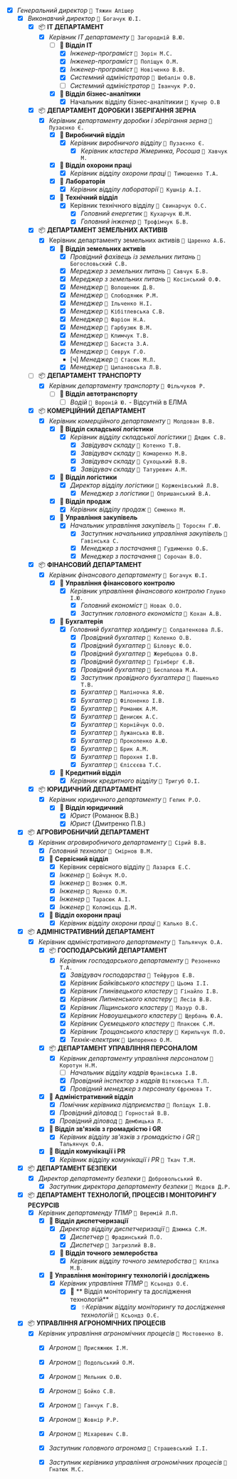 - [x] *Генеральний директор* `👤 Тяжин Алішер`
  - [x] *Виконавчий директор* `👤 Богачук Ю.І.`
    - [x] 📦 **IT ДЕПАРТАМЕНТ**
      - [x] *Керівник IT департаменту* `👤 Загородній В.Ю.`
        - [ ] 📂 **Відділ IT**
          - [x] *Інженер-програміст* `👤 Зорін М.С.`
          - [x] *Інженер-програміст* `👤 Поліщук О.М.`
          - [x] *Інженер-програміст* `👤 Новіченко В.В.`
          - [x] *Системний адміністратор* `👤 Шебалін О.В.`
          - [ ] *Системний адміністратор* `👤 Іванчук Р.О.`
        - [x] 📂 **Відділ бізнес-аналітики**
          - [x] Начальник відділу бізнес-аналітикии `👤 Кучер О.В`
    - [x] 📦 **ДЕПАРТАМЕНТ ДОРОБКИ І ЗБЕРІГАННЯ ЗЕРНА**
      - [x] *Керівник департаменту доробки і зберігання зерна* `👤 Пузаєнко Є.`
        - [x] 📂 **Виробничий відділ**
          - [x] *Керівник виробничого відділу* `👤 Пузаєнко Є.`
            - [x] *Керівник кластера Жмеринка, Росоша* `👤 Хавчук М.`
        - [x] 📂 **Відділ охорони праці**
          - [x] *Керівник відділу охорони праці* `👤 Тимошенко Т.А.`
        - [x] 📂 **Лабораторія**
          - [x] *Керівник відділу лабораторії* `👤 Кушнір А.І.`
        - [x] 📂 **Технічний відділ**
          - [x] Керівник технічного відділу `👤 Свинарчук О.С.`
            - [x] *Головний енергетик* `👤 Кухарчук Ю.М.`
            - [x] *Головний інженер* `👤 Трофімчук Б.В.`
    - [x] 📦 **ДЕПАРТАМЕНТ ЗЕМЕЛЬНИХ АКТИВІВ**
      - [x] Керівник департаменту земельних активів `👤 Царенко А.Б.`
        - [x] 📂 **Відділ земельних активів**
          - [x] *Провідний фахівець із земельних питань* `👤 Богословьский С.В.`
          - [x] *Мереджер з земельних питань* `👤 Савчук Б.В.`
          - [x] *Мереджер з земельних питань* `👤 Косінський О.Ф.`
          - [x] *Менеджер* `👤 Волошенюк Д.В.`
          - [x] *Менеджер* `👤 Слободянюк Р.М.`
          - [x] *Менеджер* `👤 Ільченко Н.І.`
          - [x] *Менеджер* `👤 Кібітлевська С.В.`
          - [x] *Менеджер* `👤 Фаріон Н.А.`
          - [x] *Менеджер* `👤 Гарбузюк В.М.`
          - [x] *Менеджер* `👤 Климчук Т.В.`
          - [x] *Менеджер* `👤 Басиста З.А.`
          - [x] *Менеджер* `👤 Севрук Г.О.`
          - [ч] *Менеджер* `👤 Стасюк М.Л.`
          - [x] *Менеджер* `👤 Ципановська Л.В.`
    - [ ] 📦 **ДЕПАРТАМЕНТ ТРАНСПОРТУ**
      - [x] *Керівник департаменту транспорту* `👤 Фільчуков Р.`
        - [ ] 📂 **Відділ автотранспорту**
          - [ ] *Водій* `👤 Вороній Ю.` - Відсутній в ЕЛМА
    - [x] 📦 **КОМЕРЦІЙНИЙ ДЕПАРТАМЕНТ**
      - [x] *Керівник комерційного департаменту* `👤 Молдован В.В.`
        - [x] 📂 **Відділ складської логістики**
          - [x] *Керівник відділу складської логістики* `👤 Дядюк С.В.`
            - [x] *Завідувач складу* `👤 Котенко Т.В.`
            - [x] *Завідувач складу* `👤 Комаренко М.В.`
            - [x] *Завідувач складу* `👤 Сухоцький В.В.`
            - [x] *Завідувач складу* `👤 Татуревич А.М.`
        - [x] 📂 **Відділ логістики**
          - [x] *Директор відділу логістики* `👤 Корженівський Л.В.`
            - [x] *Менеджер з логістики* `👤 Опришанський В.А.`
        - [x] 📂 **Відділ продаж** 
          - [x] *Керівник відділу продаж* `👤 Семенко М.`
        - [x] 📂 **Управління закупівель**
          - [x] *Начальник управління закупівель* `👤 Торосян Г.Ю.`
            - [x] *Заступник начальника управління закупівель* `👤 Гавінська С.`
            - [x] *Менеджер з постачання* `👤 Гудименко О.Б.`
            - [x] *Менеджер з постачання* `👤 Сорочан В.О.`
    - [x] 📦 **ФІНАНСОВИЙ ДЕПАРТАМЕНТ**
      - [x] *Керівник фінансового департаменту* `👤 Богачук Ю.І.`
        - [x] 📂 **Управління фінансового контролю**
          - [x] *Керівник управління фінансового контролю* `Глушко І.Ю.` 
            - [x] *Головний економіст* `👤 Новак О.О.`
            - [x] *Заступник головного економіста* `👤 Кохан А.В.`
        - [x] 📂 **Бухгалтерія**
          - [x] *Головний бухгалтер холдингу* `👤 Солдатенкова Л.Б.`
            - [x] *Провідний бухгалтер* `👤 Коленко О.В.`
            - [x] *Провідний бухгалтер* `👤 Біловус Ю.О.`
            - [x] *Провідний бухгалтер* `👤 Жеребцова О.В.`
            - [x] *Провідний бухгалтер* `👤 Грінберг Є.В.`
            - [x] *Провідний бухгалтер* `👤 Беспалова М.А.`
            - [x] *Заступник провідного бухгалтера* `👤 Пашенько Т.В.`
            - [x] *Бухгалтер* `👤 Маліночка Я.Ю.`
            - [x] *Бухгалтер* `👤 Філоненко І.В.`
            - [x] *Бухгалтер* `👤 Романюк А.М.`
            - [x] *Бухгалтер* `👤 Денисюк А.С.`
            - [x] *Бухгалтер* `👤 Корнійчук О.О.`
            - [x] *Бухгалтер* `👤 Лужанська Ю.В.`
            - [x] *Бухгалтер* `👤 Прокопенко А.Ю.`
            - [x] *Бухгалтер* `👤 Брик А.М.`
            - [x] *Бухгалтер* `👤 Порохня І.В.`
            - [x] *Бухгалтер* `👤 Єлісєєва Т.С.`
        - [x] 📂 **Кредитний відділ**
          - [x] *Керівник кредитного відділу* `👤 Тригуб О.І.`
    - [x] 📦 **ЮРИДИЧНИЙ ДЕПАРТАМЕНТ**
      - [x] *Керівник юридичного департаменту* `👤 Гелик Р.О.`
        - [x] 📂 **Відділ юридичний**
          - [x] *Юрист* (Романюк В.В.)
          - [x] *Юрист* (Дмитренко П.В.)
  - [x] 📦 **АГРОВИРОБНИЧИЙ ДЕПАРТАМЕНТ**
    - [x] *Керівник агровиробничого департаменту* `👤 Сірий В.В.`
      - [x] *Головний технолог* `👤 Смірнов В.М.`
      - [x] 📂 **Сервісний відділ**
        - [x] Керівник сервісного відділу `👤 Лазарєв Е.С.`
        - [x] *Інженер* `👤 Бойчук М.О.`
        - [x] *Інженер* `👤 Вознюк О.М.`
        - [x] *Інженер* `👤 Яценко О.М.`
        - [x] *Інженер* `👤 Тарасюк А.І.`
        - [x] *Інженер* `👤 Коломієць Д.М.`
      - [x] 📂 **Відділ охорони праці**
        - [x] *Керівник відділу охорони праці* `👤 Калько В.С.`
  - [x] 📦 **АДМІНІСТРАТИВНИЙ ДЕПАРТАМЕНТ**
    - [x] *Керівник адміністративного департаменту* `👤 Тальянчук О.А.`
      - [x] 📦 **ГОСПОДАРСЬКИЙ ДЕПАРТАМЕНТ**
        - [x] *Керівник господарського департаменту* `👤 Резоненко Т.А.`
          - [x] *Завідувач господарства* `👤 Тейфуров Е.В.`
          - [x] *Керівник Байківського кластеру* `👤 Цьома І.І.`
          - [x] *Керівник Глинівецького кластеру* `👤 Гінайло І.В.`
          - [x] *Керівник Липненського кластеру* `👤 Лесів В.В.`
          - [x] *Керівник Ліщинського кластеру* `👤 Мазур О.В.`
          - [x] *Керівник Новоушецького кластеру* `👤 Щербань Ю.А.`
          - [x] *Керівник Суємецького кластеру* `👤 Плаксюк С.М.`
          - [x] *Керівник Трощанського кластеру* `👤 Кирильчук П.О.`
          - [x] *Технік-електрик* `👤 Ципоренко О.М.`
      - [x] 📦 **ДЕПАРТАМЕНТ УПРАВЛІННЯ ПЕРСОНАЛОМ**
        - [x] *Керівник департаменту управління персоналом* `👤 Коротун Н.М.`
          - [ ] *Начальник відділу кадрів* `Франівська І.В.`
          - [x] *Провідний інспектор з кадрів* `Вітковська Т.П.`
          - [x] *Провідний менеджер з персоналу* `Єфрємова Т.`
      - [x] 📂 **Адміністративний відділ**
        - [x] *Помічник керівника підприємства* `👤 Поліщук І.В.`
        - [x] *Провідний діловод* `👤 Горностай В.В.`
        - [x] *Провідний діловод* `👤 Дембицька Л.`
      - [x] 📂 **Відділ зв'язків з громадкістю і GR** 
        - [x] *Керівник відділу зв'язків з громадкістю і GR* `👤 Тальянчук О.А.`
      - [x] 📂 **Відділ комунікації і PR**
        - [x] *Керівник відділу комунікації і PR* `👤 Ткач Т.М.`
  - [x] 📦 **ДЕПАРТАМЕНТ БЕЗПЕКИ**
    - [x] *Директор департаменту безпеки* `👤 Добровольський Ю.`
      - [x] *Заступник директора департаменту безпеки* `👤 Мєдоєв Д.Р.`  
  - [x] 📦 **ДЕПАРТАМЕНТ ТЕХНОЛОГІЙ, ПРОЦЕСІВ І МОНІТОРИНГУ РЕСУРСІВ**
      - [x] *Керівник департаменду ТПМР* `👤 Веремій Л.П.`
        - [x] 📂 **Відділ диспетчеризації**
          - [x] *Директор відділу диспетчеризації* `👤 Дзюмка С.М.`
              - [x] *Диспетчер* `👤 Фрадинський П.О.`
              - [x] *Диспетчер* `👤 Загризлий В.В.`
          - [x] 📂 **Відділ точного землеробства**
            - [x] *Керівник відділу точного землеробства* `👤 Кліпка М.В.`
        - [x] 📂 **Управління моніторингу технологій і досліджень**
          - [x] *Керівник управління ТПМР* `👤 Ксьондз О.Є.`
            - [x] 📂 ** Відділ моніторингу та дослідження технологій**
              - [x] *✨Керівник відділу моніторингу та дослідження технологій* `👤 Ксьондз О.Є.`        
  - [x] 📦 **УПРАВЛІННЯ АГРОНОМІЧНИХ ПРОЦЕСІВ**
    - [x] *Керівник управління агрономічних процесів* `👤 Мостовенко В.`
      - [x] *Агроном* `👤 Присяжнюк І.М.`
      - [x] *Агроном* `👤 Подольський О.М.`
      - [x] *Агроном* `👤 Мельник О.Ю.`
      - [x] *Агроном* `👤 Бойко С.В.`
      - [x] *Агроном* `👤 Ганчук Г.В.`
      - [x] *Агроном* `👤 Жовнір Р.Р.`
      - [x] *Агроном* `👤 Міхаревич С.В.`
      - [x] *Заступник головного агронома* `👤 Страшевський І.І.`
      - [x] *Заступник керівника управління агрономічних процесів* `👤 Гнатюк М.С.`

